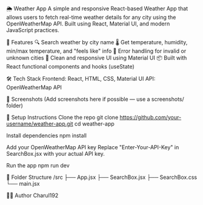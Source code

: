 🌦️ Weather App
A simple and responsive React-based Weather App that allows users to fetch real-time weather details for any city using the OpenWeatherMap API. Built using React, Material UI, and modern JavaScript practices.

🚀 Features
🔍 Search weather by city name
🌡️ Get temperature, humidity, min/max temperature, and "feels like" info
📄 Error handling for invalid or unknown cities
🎨 Clean and responsive UI using Material UI
📦 Built with React functional components and hooks (useState)

🛠️ Tech Stack
Frontend: React, HTML, CSS, Material UI
API: OpenWeatherMap API

📸 Screenshots
(Add screenshots here if possible — use a screenshots/ folder)

🔧 Setup Instructions
Clone the repo
git clone https://github.com/your-username/weather-app.git
cd weather-app

Install dependencies
npm install

Add your OpenWeatherMap API key
Replace "Enter-Your-API-Key" in SearchBox.jsx with your actual API key.

Run the app
npm run dev

📂 Folder Structure
/src
  ├── App.jsx
  ├── SearchBox.jsx
  ├── SearchBox.css
  └── main.jsx

🙋‍♀️ Author
Charul192
